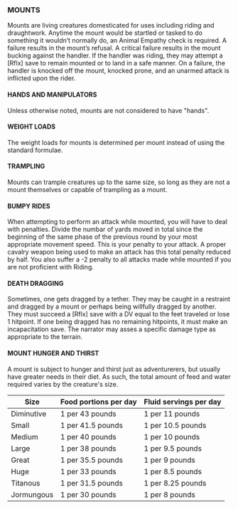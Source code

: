 ### MOUNTS
Mounts are living creatures domesticated for uses including riding and draughtwork. Anytime the mount would be startled or tasked to do something it wouldn’t normally do, an Animal Empathy check is required. A failure results in the mount’s refusal. A critical failure results in the mount bucking against the handler. If the handler was riding, they may attempt a [Rflx] save to remain mounted or to land in a safe manner. On a failure, the handler is knocked off the mount, knocked prone, and an unarmed attack is inflicted upon the rider.

#### HANDS AND MANIPULATORS
Unless otherwise noted, mounts are not considered to have "hands".

#### WEIGHT LOADS
The weight loads for mounts is determined per mount instead of using the standard formulae.

#### TRAMPLING
Mounts can trample creatures up to the same size, so long as they are not a mount themselves or capable of trampling as a mount.

#### BUMPY RIDES
When attempting to perform an attack while mounted, you will have to deal with penalties. Divide the numbar of yards moved in total since the beginning of the same phase of the previous round by your most appropriate movement speed. This is your penalty to your attack. 
A proper cavalry weapon being used to make an attack has this total penalty reduced by half.
You also suffer a -2 penalty to all attacks made while mounted if you are not proficient with Riding.

#### DEATH DRAGGING
Sometimes, one gets dragged by a tether. They may be caught in a restraint and dragged by a mount or perhaps being willfully dragged by another. They must succeed a [Rflx] save with a DV equal to the feet traveled or lose 1 hitpoint. If one being dragged has no remaining hitpoints, it must make an incapacitation save. The narrator may asses a specific damage type as appropriate to the terrain.

#### MOUNT HUNGER AND THIRST
A mount is subject to hunger and thirst just as adventurerers, but usually have greater needs in their diet. As such, the total amount of feed and water required varies by the creature's size.

| Size | Food portions per day | Fluid servings per day |
|------|-----------------------|------------------------|
| Diminutive | 1 per 43 pounds | 1 per 11 pounds |
| Small | 1 per 41.5 pounds | 1 per 10.5 pounds |
| Medium | 1 per 40 pounds | 1 per 10 pounds |
| Large | 1 per 38 pounds | 1 per 9.5 pounds |
| Great | 1 per 35.5 pounds | 1 per 9 pounds |
| Huge | 1 per 33 pounds | 1 per 8.5 pounds |
| Titanous | 1 per 31.5 pounds | 1 per 8.25 pounds |
| Jormungous | 1 per 30 pounds | 1 per 8 pounds |
